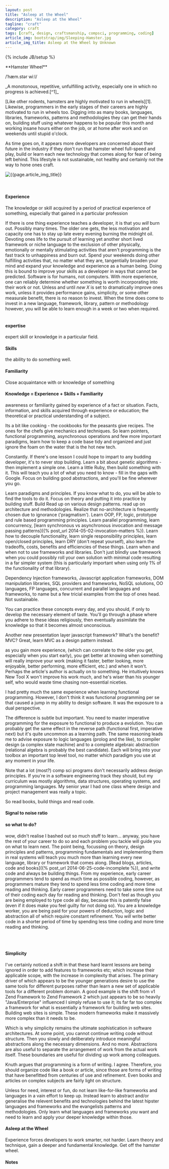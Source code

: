 ```yaml
---
layout: post
title: "Asleep at the Wheel"
description: "Asleep at the Wheel"
tagline: "craft"
category: craft
tags: [craft, design, craftsmanship, compsci, programming, coding]
article_img: bootstrap/img/Sleeping-Hamster.jpg
article_img_title: Asleep at the Wheel by Unknown
---
```

{% include JB/setup %}
<div class="intro">
<div class="intro-txt">
<span markdown="span">
**Hamster Wheel**
</span>

/ˈhæm.stər wiːl/ 

<p>
<span markdown="span">_A monotonous, repetitive, unfulfilling activity, especially one in which no progress is achieved.[^1]_</span>
</p>

<p>
<span markdown="span">[Like other rodents, hamsters are highly motivated to run in wheels][1].</span> Likewise, programmers in the early stages of their careers are highly motivated to run in wheels too. Digging into as many books, languages, libraries, frameworks, patterns and methodologies they can get their hands on, building stuff using whatever happens to be popular this month and working insane hours either on the job, or at home after work and on weekends until stupid o'clock. 
</p>

<p>
As time goes on, it appears more developers are concerned about their future in the industry if they don't run that hamster wheel full-speed and play, build or learn each new technology that comes along for fear of being left behind. This lifestyle is not sustainable, not healthy and certainly not the way to hone ones craft.
</p>

</div>
<div class="intro-img-border">
<div class="intro-img-bevel">
<div class="intro-img">
<img class="article-image" title="{{page.article_img_title}}" src="{{ASSET_PATH}}/{{page.article_img}}"/>
</div>
</div>
</div>
</div>
<br/>
<br/>

#### Experience 
The knowledge or skill acquired by a period of practical experience of something, especially that gained in a particular profession

If there is one thing experience teaches a developer, it is that you _will_ burn out. Possibly many times. The older one gets, the less motivation and capacity one has to stay up late every evening burning the midnight oil. Devoting ones life to the pursuit of learning yet another short lived framework or niche language to the exclusion of other physically, emotionally or mentally stimulating activities that aren't programming is the fast track to unhappiness and burn out. Spend your weekends doing other fulfilling activities that, no matter what they are, tangentially broaden your mind and expand your knowledge and experience as a human being. Doing this is bound to improve your skills as a developer in ways that cannot be predicted. Software is for humans, not computers. With more experience, one can reliably determine whether something is worth incorporating into their work or not. Unless and until _new X_ is set to dramatically improve ones work, unless it provides performance gains, simplicity, or some other measurale benefit, there is no reason to invest. When the time does come to invest in a new language, framework, library, pattern or methodology however, you will be able to learn enough in a week or two when required.
<br/>
<br/>


#### expertise
expert skill or knowledge in a particular field.

#### Skills
the ability to do something well.


#### Familiarity
Close acquaintance with or knowledge of something

#### Knowledge = Experience + Skills + Familiarity
awareness or familiarity gained by experience of a fact or situation.
Facts, information, and skills acquired through experience or education; the theoretical or practical understanding of a subject.






Its a bit like cooking - the cookbooks for the peasants give recipes. The ones for the chefs give mechanics and techniques.
So learn pointers, functional programming, asynchronous operations and few more important paradigms, learn how to keep a code base tidy and organized and just ignore the foam on the water that is the hot new tech. 

Constantly. If there's one lesson I could hope to impart to any budding developer, it's to never stop building. Learn a bit about genetic algorithms - then implement a simple one. Learn a little Ruby, then build something with it. This will teach you a lot of what you need to know - fill in the gaps with Google. Focus on building good abstractions, and you'll be fine wherever you go.



Learn paradigms and principles. If you know what to do, you will be able to find the tools to do it.
Focus on theory and putting it into practice by building stuff. Build
Read up on various design patterns. read up on architecture and methodologies. Realize that no-architecture is frequently chosen due to ignorance ('pragmatism'). Learn OOP, FP, logic, prototype and rule based programming principles. Learn parallel programming, learn concurrency, [learn synchronous vs asynchronous invocation and message passing patterns]({% post_url 2014-05-02-invocation-matters %}). Learn how to decouple functionality, learn single responsibility principles, learn open/closed principles, learn DRY (don't repeat yourself), also learn the tradeoffs, costs, benefits and efficiencies of these things. Learn when and when not to use frameworks and libraries. Don't just blindly use framework when you could possibly roll your own solution with minimal code resulting in a far simpler system (this is particularly important when using only 1% of the functionality of that library).

Dependency Injection frameworks, Javascript application frameworks, DOM manipulation libraries, SQL providers and frameworks, NoSQL solutions, OO languages, FP languages, concurrent and parallel languages and frameworks, to name but a few tricial examples from the top of ones head. Not sustainable. 

You can practice these concepts every day, and you should, if only to develop the necessary element of taste.
You'll go through a phase where you adhere to these ideas religiously, then eventually assimilate the knowledge so that it becomes almost unconscious.


Another new presentation layer javascript framework? What's the benefit? MVC? Great, learn MVC as a design pattern instead.





as you gain more experience, (which can correlate to the older you get, especially when you start early), you get better at knowing when something will really improve your work (making it faster, better looking, more enjoyable, better performing, more efficient, etc.) and when it won't. Perhaps the article's author is actually on to something. He intuitively knows New Tool X won't improve his work much, and he's wiser than his younger self, who would waste time chasing non-essential niceties.











I had pretty much the same experience when learning functional programming. However, I don't think it was functional programming per se that caused a jump in my ability to design  software. It was the exposure to a dual perspective.

The difference is subtle but important. You need to master imperative programming for the exposure to functional to produce a  evolution. You can probably get the same effect in the reverse path (functional first, imperative next) but it's quite uncommon as a learning path.
The same reasoning leads me to advise exposure to logic languages (prolog and the like), to compiler design (a complex state machine) and to a complete algebraic abstraction (relational algebra is probably the best candidate). Each will bring into your toolbox an important top level tool, no matter which paradigm you use at any moment in your life.


Note that a lot (most?) comp sci programs don't necessarily address design principles. If you're in a software engineering track they should, but my curriculum was mostly algorithms, data structures, operating systems, and programming languages. My senior year I had one class where design and project management was really a topic.



So read books, build things and read code.


#### Signal to noise ratio


#### so what to do?
wow, didn't realise I bashed out so much stuff to learn... anyway, you have the rest of your career to do so and each problem you tackle will guide you on what to learn next. The point being, focussing on theory, design principles and patterns, programming fundamentals and implementing them in real systems will teach you much more than learning every new language, library or framework that comes along. [Read blogs, articles, code and books]({% post_url 2014-06-25-code-incomplete %}), and write code and always be building things. From my experience, early career programmers tend to spend as much time as possible coding, however, as programmers mature they tend to spend less time coding and more time reading and thinking. Early career programmers need to take some time out of their coding each day for reading and thinking. Don't feel as though you are being employed to type code all day, because this is patently false (even if it does make you feel guilty for not doing so). You are a knowledge worker, you are being paid for your powers of deduction, logic and abstraction all of which require constant refinement. You _will_ write better code in a shorter period of time by spending less time coding and more time reading and thinking.







<br/>
<br/>



 
 
 
 
 
#### Simplicity

I've certainly noticed a shift in that these hard learnt lessons are being ignored in order to add features to frameworks etc; which increase their applicable scope, with the increase in complexity that arises. The primary driver of which appears to be the younger generations desire to use the same tools for different purposes rather than learn a new set of applicable tools for a different problem domain. A good example is the shift from v1 Zend Framework to Zend Framework 2 which just appears to be so heavily "Java/Enterprise" influenced I simply refuse to use it; its far far too complex a framework for what is essentially a framework for building web sites. Building web sites is simple. These modern frameworks make it massively more complex than it needs to be.

Which is why simplicity remains the ultimate sophistication in software architectures. At some point, you cannot continue writing code without structure. Then you slowly and deliberately introduce meaningful abstractions along the necessary dimensions.
And no more.
Abstractions are also useful to separate the arrangement of work from the actual work itself. These boundaries are useful for dividing up work among colleagues.

Knuth argues that programming is a form of writing. I agree. Therefore, you should organize code like a book or article, since those are forms of writing that have benefitted from centuries of use and refinement.
Even books and articles on complex subjects are fairly light on structure.


Unless for need, interest or fun, do not learn like-for-like frameworks and languages in a vain effort to keep up. Instead learn to abstract and/or generalise the relevent benefits and technologies behind the latest hipster languages and frameworks and the evangelists patterns and methodologies. 
Only learn what languages and frameworks _you_ want and need to learn and apply your deeper knowledge within those. 


#### Asleep at the Wheel
Experience forces developers to work smarter, not harder.
Learn theory and technique, gain a deeper and fundamental knowledge. Get off the hamster wheel.



[1]:http://en.wikipedia.org/wiki/Hamster_wheel
[2]:http://en.wiktionary.org/wiki/hamster_wheel


#### Notes
[^1]:[http://en.wiktionary.org/wiki/hamster_wheel][2]